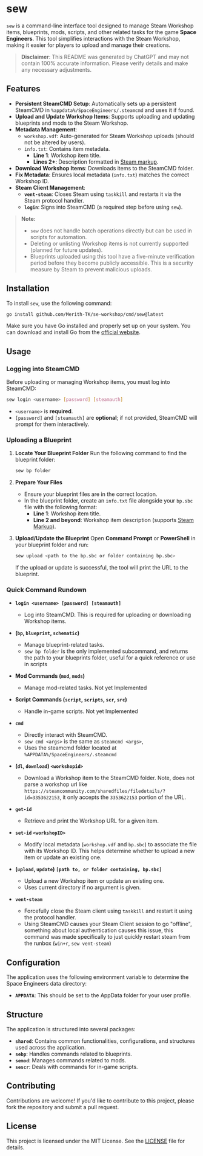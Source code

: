 # sew

`sew` is a command-line interface tool designed to manage Steam Workshop items, blueprints, mods, scripts, and other related tasks for the game **Space Engineers**. This tool simplifies interactions with the Steam Workshop, making it easier for players to upload and manage their creations.

> **Disclaimer**: This README was generated by ChatGPT and may not contain 100% accurate information. Please verify details and make any necessary adjustments.

## Features

- **Persistent SteamCMD Setup**: Automatically sets up a persistent SteamCMD in `%appdata%/SpaceEngineers/.steamcmd` and uses it if found.
- **Upload and Update Workshop Items**: Supports uploading and updating blueprints and mods to the Steam Workshop.
- **Metadata Management**:
  - `workshop.vdf`: Auto-generated for Steam Workshop uploads (should not be altered by users).
  - `info.txt`: Contains item metadata.
    - **Line 1**: Workshop item title.
    - **Lines 2+**: Description formatted in [Steam markup](https://steamcommunity.com/comment/Recommendation/formattinghelp).
- **Download Workshop Items**: Downloads items to the SteamCMD folder.
- **Fix Metadata**: Ensures local metadata (`info.txt`) matches the correct Workshop ID.
- **Steam Client Management**:
  - **`vent-steam`**: Closes Steam using `taskkill` and restarts it via the Steam protocol handler.
  - **`login`**: Signs into SteamCMD (a required step before using `sew`).

> **Note:**
> - `sew` does not handle batch operations directly but can be used in scripts for automation.
> - Deleting or unlisting Workshop items is not currently supported (planned for future updates).
> - Blueprints uploaded using this tool have a five-minute verification period before they become publicly accessible. This is a security measure by Steam to prevent malicious uploads.

## Installation

To install `sew`, use the following command:

```bash
go install github.com/Merith-TK/se-workshop/cmd/sew@latest
```

Make sure you have Go installed and properly set up on your system. You can download and install Go from the [official website](https://golang.org/dl/).

## Usage

### Logging into SteamCMD

Before uploading or managing Workshop items, you must log into SteamCMD:

```bash
sew login <username> [password] [steamauth]
```

- `<username>` is **required**.
- `[password]` and `[steamauth]` are **optional**; if not provided, SteamCMD will prompt for them interactively.

### Uploading a Blueprint

1. **Locate Your Blueprint Folder**
   Run the following command to find the blueprint folder:
   ```bash
   sew bp folder
   ```

2. **Prepare Your Files**
   - Ensure your blueprint files are in the correct location.
   - In the blueprint folder, create an `info.txt` file alongside your `bp.sbc` file with the following format:
     - **Line 1**: Workshop item title.
     - **Line 2 and beyond**: Workshop item description (supports [Steam Markup](https://steamcommunity.com/comment/Recommendation/formattinghelp)).

3. **Upload/Update the Blueprint**
   Open **Command Prompt** or **PowerShell** in your blueprint folder and run:
   ```bash
   sew upload <path to the bp.sbc or folder containing bp.sbc>
   ```
   If the upload or update is successful, the tool will print the URL to the blueprint.

### Quick Command Rundown

- **`login <username> [password] [steamauth]`**
  - Log into SteamCMD. This is required for uploading or downloading Workshop items.

- **(`bp`, `blueprint`, `schematic`)**
  - Manage blueprint-related tasks. 
  - `sew bp folder` is the only implemented subcommand, and returns the path to your blueprints folder, useful for a quick reference or use in scripts

- **Mod Commands (`mod`, `mods`)**
  - Manage mod-related tasks.
  Not yet Implemented

- **Script Commands (`script`, `scripts`, `scr`, `src`)**
  - Handle in-game scripts.
  Not yet Implemented

- **`cmd`**
  - Directly interact with SteamCMD.
  - `sew cmd <args>` is the same as `steamcmd <args>`,
  - Uses the steamcmd folder located at `%APPDATA%/SpaceEngineers/.steamcmd`

- **(`dl`, `download`) `<workshopid>`**
  - Download a Workshop item to the SteamCMD folder.
  Note, does not parse a workshop url like `https://steamcommunity.com/sharedfiles/filedetails/?id=3353622153`, it only accepts the `3353622153` portion of the URL. 

- **`get-id`**
  - Retrieve and print the Workshop URL for a given item.

- **`set-id` `<workshopID>`**
  - Modify local metadata (`workshop.vdf` and `bp.sbc`) to associate the file with its Workshop ID. This helps determine whether to upload a new item or update an existing one.

- **(`upload`, `update`) `[path to, or folder containing, bp.sbc]`**
  - Upload a new Workshop item or update an existing one.
  - Uses current directory if no argument is given.

- **`vent-steam`**
  - Forcefully close the Steam client using `taskkill` and restart it using the protocol handler.
  - Using SteamCMD causes your Steam Client session to go "offline", something about local authentication causes this issue, this command was made specifically to just quickly restart steam from the runbox (`win+r`, `sew vent-steam`)

## Configuration

The application uses the following environment variable to determine the Space Engineers data directory:

- **`APPDATA`**: This should be set to the AppData folder for your user profile.

## Structure

The application is structured into several packages:

- **`shared`**: Contains common functionalities, configurations, and structures used across the application.
- **`sebp`**: Handles commands related to blueprints.
- **`semod`**: Manages commands related to mods.
- **`sescr`**: Deals with commands for in-game scripts.

## Contributing

Contributions are welcome! If you'd like to contribute to this project, please fork the repository and submit a pull request.

## License

This project is licensed under the MIT License. See the [LICENSE](LICENSE) file for details.
